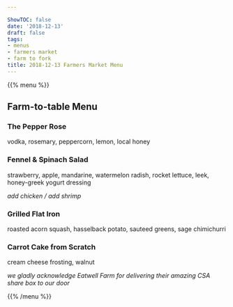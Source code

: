 ```yaml
---

ShowTOC: false
date: '2018-12-13'
draft: false
tags:
- menus
- farmers market
- farm to fork
title: 2018-12-13 Farmers Market Menu
---
```


{{% menu %}}

## Farm\-to\-table Menu

### The Pepper Rose

vodka, rosemary, peppercorn, lemon, local honey

### Fennel & Spinach Salad

strawberry, apple, mandarine, watermelon radish,
rocket lettuce, leek, honey\-greek yogurt dressing

*add chicken / add shrimp*

### Grilled Flat Iron

roasted acorn squash, hasselback potato,
sauteed greens, sage chimichurri

### Carrot Cake from Scratch

cream cheese frosting, walnut


*we gladly acknowledge Eatwell Farm for delivering their*
*amazing CSA share box to our door*

{{% /menu %}}
